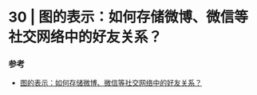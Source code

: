 # 30 | 图的表示：如何存储微博、微信等社交网络中的好友关系？

### 参考

* [图的表示：如何存储微博、微信等社交网络中的好友关系？](https://time.geekbang.org/column/article/70537)

